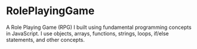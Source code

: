 # RolePlayingGame
A Role Playing Game (RPG) I built using fundamental programming concepts in JavaScript. I use objects, arrays, functions, strings, loops, if/else statements, and other concepts. 
